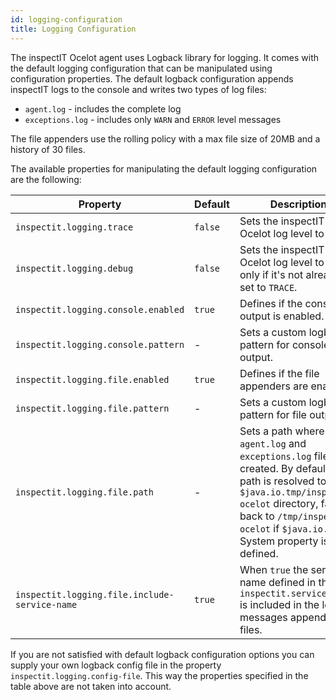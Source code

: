 ```yaml
---
id: logging-configuration
title: Logging Configuration
---
```


The inspectIT Ocelot agent uses Logback library for logging.
It comes with the default logging configuration that can be manipulated using configuration properties.
The default logback configuration appends inspectIT logs to the console and writes two types of log files:

* `agent.log` - includes the complete log
* `exceptions.log` - includes only `WARN` and `ERROR` level messages

The file appenders use the rolling policy with a max file size of 20MB and a history of 30 files.

The available properties for manipulating the default logging configuration are the following:

|Property |Default| Description|
|---|---|---|
|`inspectit.logging.trace`|`false`|Sets the inspectIT Ocelot log level to `TRACE`.|
|`inspectit.logging.debug`|`false`|Sets the inspectIT Ocelot log level to `DEBUG` only if it's not already set to `TRACE`.|
|`inspectit.logging.console.enabled`|`true`|Defines if the console output is enabled.|
|`inspectit.logging.console.pattern`|-|Sets a custom logback pattern for console output.|
|`inspectit.logging.file.enabled`|`true`|Defines if the file appenders are enabled.|
|`inspectit.logging.file.pattern`|-|Sets a custom logback pattern for file output.|
|`inspectit.logging.file.path`|-|Sets a path where `agent.log` and `exceptions.log` files are created. By default, the path is resolved to `$java.io.tmp/inspectit-ocelot` directory, falling back to `/tmp/inspectit-ocelot` if `$java.io.tmp` System property is not defined.|
|`inspectit.logging.file.include-service-name`|`true`|When `true` the service name defined in the `inspectit.service-name` is included in the log messages appended to files.|

If you are not satisfied with default logback configuration options you can supply your own logback config file in the property `inspectit.logging.config-file`.
This way the properties specified in the table above are not taken into account.